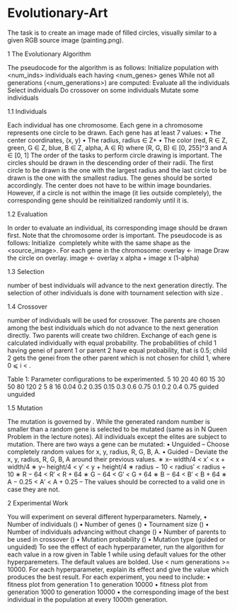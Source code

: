 # Evolutionary-Art
 The task is to create an image made of filled circles, visually similar to a given RGB source image (painting.png).
 
1 The Evolutionary Algorithm

The pseudocode for the algorithm is as follows:
Initialize population with <num_inds> individuals each having <num_genes> genes
While not all generations (<num_generations>) are computed:
Evaluate all the individuals
Select individuals
Do crossover on some individuals
Mutate some individuals

1.1 Individuals

Each individual has one chromosome. Each gene in a chromosome represents one circle to be drawn.
Each gene has at least 7 values:
• The center coordinates, (x, y)
• The radius, radius ∈ Z+
• The color (red, R ∈ Z, green, G ∈ Z, blue, B ∈ Z, alpha, A ∈ R) where (R, G, B) ∈ [0, 255]^3 and
A ∈ [0, 1]
The order of the tasks to perform circle drawing is important. The circles should be drawn in the
descending order of their radii. The first circle to be drawn is the one with the largest radius and the
last circle to be drawn is the one with the smallest radius. The genes should be sorted accordingly.
The center does not have to be within image boundaries. However, if a circle is not within the image (it
lies outside completely), the corresponding gene should be reinitialized randomly until it is.

1.2 Evaluation

In order to evaluate an individual, its corresponding image should be drawn first. Note that the chromosome order is important. The pseudocode is as follows:
Initialize <image> completely white with the same shape as the <source_image>.
For each gene in the chromosome:
overlay <- image
Draw the circle on overlay.
image <- overlay x alpha + image x (1-alpha)

1.3 Selection

<num elites> number of best individuals will advance to the next generation directly. The selection of
other individuals is done with tournament selection with size <tm size>.

1.4 Crossover

<num parents> number of individuals will be used for crossover. The parents are chosen among the best
individuals which do not advance to the next generation directly. Two parents will create two children.
Exchange of each gene is calculated individually with equal probability. The probabilities of child 1
having genei of parent 1 or parent 2 have equal probability, that is 0.5; child 2 gets the genei
from the
other parent which is not chosen for child 1, where 0 ⩽ i < <num genes>.


Table 1: Parameter configurations to be experimented.
        <num inds> 5 10 20 40 60
        <num genes> 15 30 50 80 120
        <tm size> 2 5 8 16
        <frac elites> 0.04 0.2 0.35
        <frac parents> 0.15 0.3 0.6 0.75
        <mutation prob> 0.1 0.2 0.4 0.75
        <mutation type> guided unguided
        
1.5 Mutation

The mutation is governed by <mutation prob>. While the generated random number is smaller than
<mutation prob> a random gene is selected to be mutated (same as in N Queen Problem in the lecture
notes). All individuals except the elites are subject to mutation.
There are two ways a gene can be mutated:
• Unguided
– Choose completely random values for x, y, radius, R, G, B, A.
• Guided
– Deviate the x, y, radius, R, G, B, A around their previous values.
∗ x– width/4 < x′ < x + width/4
∗ y– height/4 < y′ < y + height/4
∗ radius − 10 < radius′ < radius + 10
∗ R − 64 < R′ < R + 64
∗ G − 64 < G′ < G + 64
∗ B − 64 < B′ < B + 64
∗ A − 0.25 < A′ < A + 0.25
– The values should be corrected to a valid one in case they are not.

2 Experimental Work

You will experiment on several different hyperparameters. Namely,
• Number of individuals (<num inds>)
• Number of genes (<num genes>)
• Tournament size (<tm size>)
• Number of individuals advancing without change (<num elites>)
• Number of parents to be used in crossover (<num parents>)
• Mutation probability (<mutation prob>)
• Mutation type (guided or unguided)
To see the effect of each hyperparameter, run the algorithm for each value in a row given in Table
1 while using default values for the other hyperparemeters. The default values are bolded. Use <
num generations >= 10000.
For each hyperparameter, explain its effect and give the value which produces the best result. For each
experiment, you need to include:
• fitness plot from generation 1 to generation 10000
• fitness plot from generation 1000 to generation 10000
• the corresponding image of the best individual in the population at every 1000th generation.




